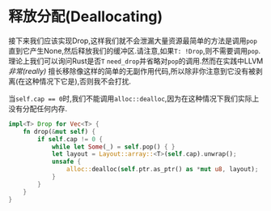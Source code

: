 # 释放分配(Deallocating)

接下来我们应该实现Drop,这样我们就不会泄漏大量资源最简单的方法是调用`pop`直到它产生None,然后释放我们的缓冲区.请注意,如果`T: !Drop`,则不需要调用`pop`.理论上我们可以询问Rust是否`T` `need_drop`并省略对`pop`的调用.然而在实践中LLVM *非常(really)* 擅长移除像这样的简单的无副作用代码,所以除非你注意到它没有被剥离(在这种情况下它是),否则我不会打扰.

当`self.cap == 0`时,我们不能调用`alloc::dealloc`,因为在这种情况下我们实际上没有分配任何内存.

```Rust
impl<T> Drop for Vec<T> {
    fn drop(&mut self) {
        if self.cap != 0 {
            while let Some(_) = self.pop() { }
            let layout = Layout::array::<T>(self.cap).unwrap();
            unsafe {
                alloc::dealloc(self.ptr.as_ptr() as *mut u8, layout);
            }
        }
    }
}
```
